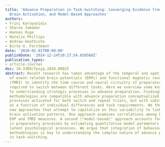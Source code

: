 ```yaml
---
title: 'Advance Preparation in Task-Switching: Converging Evidence from Behavioral,
  Brain Activation, and Model-Based Approaches'
authors:
- Frini Karayanidis
- Sharna Jamadar
- Hannes Ruge
- Natalie Phillips
- Andrew Heathcote
- Birte U. Forstmann
date: '2010-01-01T00:00:00'
publishDate: '2024-12-24T10:27:54.658560Z'
publication_types:
- article-journal
doi: 10.3389/fpsyg.2010.00025
abstract: Recent research has taken advantage of the temporal and spatial resolution
  of event-related brain potentials (ERPs) and functional magnetic resonance imaging
  (fMRI) to identify the time course and neural circuitry of preparatory processes
  required to switch between different tasks. Here we overview some key findings contributing
  to understanding strategic processes in advance preparation. Findings from these
  methodologies are compatible with advance preparation conceptualized as a set of
  processes activated for both switch and repeat trials, but with substantial variability
  as a function of individual differences and task requirements. We then highlight
  new approaches that attempt to capitalize on this variability to link behavior and
  brain activation patterns. One approach examines correlations among behavioral,
  ERP and fMRI measures. A second \"model-based\" approach accounts for differences
  in preparatory processes by estimating quantitative model parameters that reflect
  latent psychological processes. We argue that integration of behavioral and neuroscientific
  methodologies is key to understanding the complex nature of advance preparation
  in task-switching.
---
```

